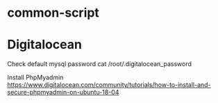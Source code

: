 # common-script

# Digitalocean
Check default mysql password
cat /root/.digitalocean_password

Install PhpMyadmin
https://www.digitalocean.com/community/tutorials/how-to-install-and-secure-phpmyadmin-on-ubuntu-18-04
